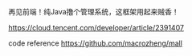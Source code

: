 







再见前端！纯Java撸个管理系统，这框架用起来贼香！

https://cloud.tencent.com/developer/article/2391407





code reference
https://github.com/macrozheng/mall